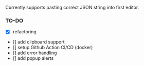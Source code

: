 Currently supports pasting correct JSON string into first editor. 

### TO-DO
- [x] refactoring
- [] add clipboard support
- [] setup Github Action CI/CD (docker)
- [] add error handling
- [] add popup alerts